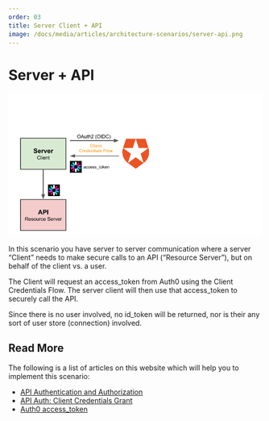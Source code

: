 ```yaml
---
order: 03
title: Server Client + API
image: /docs/media/articles/architecture-scenarios/server-api.png
---
```


# Server + API

![](/media/articles/architecture-scenarios/server-api.png)

In this scenario you have server to server communication where a server “Client” needs to make secure calls to an API (“Resource Server”), but on behalf of the client vs. a user.

The Client will request an access_token from Auth0 using the Client Credentials Flow. The server client will then use that access_token to securely call the API.

Since there is no user involved, no id_token will be returned, nor is their any sort of user store (connection) involved.

## Read More

The following is a list of articles on this website which will help you to implement this scenario:

* [API Authentication and Authorization](https://auth0.com/docs/api-auth)
* [API Auth: Client Credentials Grant](https://auth0.com/docs/api-auth/grant/client-credentials)
* [Auth0 access_token](https://auth0.com/docs/tokens/access_token)
